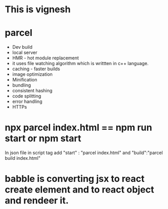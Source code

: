 # This is vignesh

# parcel
  - Dev build
  - local server
  - HMR - hot module replacement
  - it uses file watching algorithm which is writtten in c++ language.
  - caching - faster builds
  - image optimization
  - Minification
  - bundling
  - consistent hashing
  - code splitting
  - error handling
  - HTTPs

# npx parcel index.html == npm run start or npm start
In json file in script tag add "start" : "parcel index.html" and "build":"parcel build index.html"


# babble is converting jsx to react create element and to react object and rendeer it.